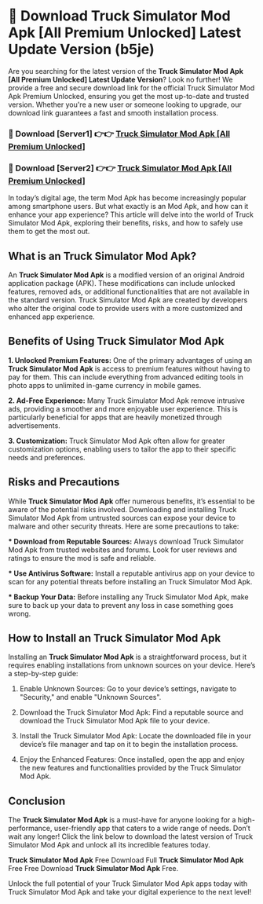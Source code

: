 # 🤖 Download Truck Simulator Mod Apk [All Premium Unlocked] Latest Update Version (b5je)

Are you searching for the latest version of the <strong>Truck Simulator Mod Apk [All Premium Unlocked] Latest Update Version</strong>? Look no further! We provide a free and secure download link for the official Truck Simulator Mod Apk Premium Unlocked, ensuring you get the most up-to-date and trusted version. Whether you're a new user or someone looking to upgrade, our download link guarantees a fast and smooth installation process.


<h3>📌 Download [Server1] 👉👉 <a href="https://hapymods.com?title=Truck+Simulator+Mod+Apk&ref=3B1">Truck Simulator Mod Apk [All Premium Unlocked]</a></h3>

<h3>📌 Download [Server2] 👉👉 <a href="https://hapymods.com?title=Truck+Simulator+Mod+Apk&ref=3B1">Truck Simulator Mod Apk [All Premium Unlocked]</a></h3>


In today’s digital age, the term Mod Apk has become increasingly popular among smartphone users. But what exactly is an Mod Apk, and how can it enhance your app experience? This article will delve into the world of Truck Simulator Mod Apk, exploring their benefits, risks, and how to safely use them to get the most out.


<h2>What is an Truck Simulator Mod Apk?</h2>

An <strong>Truck Simulator Mod Apk</strong> is a modified version of an original Android application package (APK). These modifications can include unlocked features, removed ads, or additional functionalities that are not available in the standard version. Truck Simulator Mod Apk are created by developers who alter the original code to provide users with a more customized and enhanced app experience.


<h2>Benefits of Using Truck Simulator Mod Apk</h2>

<strong> 1. Unlocked Premium Features:</strong> One of the primary advantages of using an <strong>Truck Simulator Mod Apk</strong> is access to premium features without having to pay for them. This can include everything from advanced editing tools in photo apps to unlimited in-game currency in mobile games.

<strong> 2. Ad-Free Experience:</strong> Many Truck Simulator Mod Apk remove intrusive ads, providing a smoother and more enjoyable user experience. This is particularly beneficial for apps that are heavily monetized through advertisements.

<strong> 3. Customization:</strong> Truck Simulator Mod Apk often allow for greater customization options, enabling users to tailor the app to their specific needs and preferences.


<h2>Risks and Precautions</h2>

While <strong>Truck Simulator Mod Apk</strong> offer numerous benefits, it’s essential to be aware of the potential risks involved. Downloading and installing Truck Simulator Mod Apk from untrusted sources can expose your device to malware and other security threats. Here are some precautions to take:

<strong> * Download from Reputable Sources:</strong> Always download Truck Simulator Mod Apk from trusted websites and forums. Look for user reviews and ratings to ensure the mod is safe and reliable.

<strong> * Use Antivirus Software:</strong> Install a reputable antivirus app on your device to scan for any potential threats before installing an Truck Simulator Mod Apk.

<strong> * Backup Your Data:</strong> Before installing any Truck Simulator Mod Apk, make sure to back up your data to prevent any loss in case something goes wrong.


<h2>How to Install an Truck Simulator Mod Apk</h2>

Installing an <strong>Truck Simulator Mod Apk</strong> is a straightforward process, but it requires enabling installations from unknown sources on your device. Here’s a step-by-step guide:

 1. Enable Unknown Sources: Go to your device’s settings, navigate to "Security," and enable "Unknown Sources".

 2. Download the Truck Simulator Mod Apk: Find a reputable source and download the Truck Simulator Mod Apk file to your device.

 3. Install the Truck Simulator Mod Apk: Locate the downloaded file in your device’s file manager and tap on it to begin the installation process.

 4. Enjoy the Enhanced Features: Once installed, open the app and enjoy the new features and functionalities provided by the Truck Simulator Mod Apk.


<h2><strong>Conclusion</strong></h2>

The <strong>Truck Simulator Mod Apk</strong> is a must-have for anyone looking for a high-performance, user-friendly app that caters to a wide range of needs. Don’t wait any longer! Click the link below to download the latest version of Truck Simulator Mod Apk and unlock all its incredible features today.

<strong>Truck Simulator Mod Apk</strong> Free Download Full <strong>Truck Simulator Mod Apk</strong> Free Free Download <strong>Truck Simulator Mod Apk</strong> Free.

Unlock the full potential of your Truck Simulator Mod Apk apps today with Truck Simulator Mod Apk and take your digital experience to the next level!